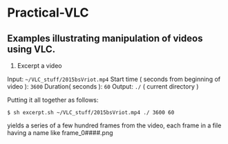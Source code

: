 # Practical-VLC
Examples illustrating manipulation of videos using VLC.
--------
1. Excerpt a video

Input: `~/VLC_stuff/2015bsVriot.mp4`
Start time ( seconds from beginning of video ): `3600`
Duration( seconds ): `60`
Output: `./` ( current directory )

Putting it all together as follows:

```$ sh excerpt.sh ~/VLC_stuff/2015bsVriot.mp4 ./ 3600 60```

yields a series of a few hundred frames from the video, each frame in a file having a name like frame_0####.png

